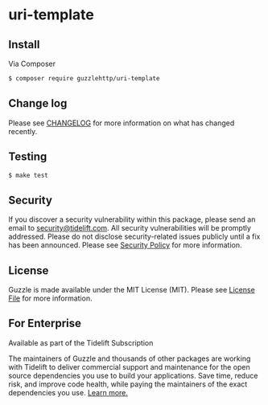 # uri-template

## Install

Via Composer

```bash
$ composer require guzzlehttp/uri-template
```

## Change log

Please see [CHANGELOG](CHANGELOG.md) for more information on what has changed recently.

## Testing

```bash
$ make test
```

## Security

If you discover a security vulnerability within this package, please send an email to security@tidelift.com. All security vulnerabilities will be promptly addressed. Please do not disclose security-related issues publicly until a fix has been announced. Please see [Security Policy](https://github.com/guzzle/uri-template/security/policy) for more information.

## License

Guzzle is made available under the MIT License (MIT). Please see [License File](LICENSE) for more information.

## For Enterprise

Available as part of the Tidelift Subscription

The maintainers of Guzzle and thousands of other packages are working with Tidelift to deliver commercial support and maintenance for the open source dependencies you use to build your applications. Save time, reduce risk, and improve code health, while paying the maintainers of the exact dependencies you use. [Learn more.](https://tidelift.com/subscription/pkg/packagist-guzzlehttp-uri-template?utm_source=packagist-guzzlehttp-uri-template7&utm_medium=referral&utm_campaign=enterprise&utm_term=repo)
